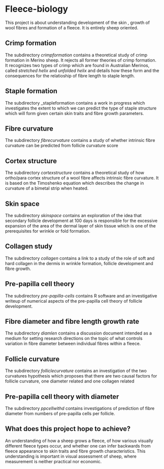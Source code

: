 # Fleece-biology #
This project is about understanding  development of the skin , growth of wool fibres and formation of a fleece. It is entirely sheep oriented. 

## Crimp formation  ##
The subdirectory _crimpformation_ contains a theoretical study of crimp formation in Merino sheep. It rejects all former theories of crimp formation. It recognizes two types of crimp which are found in Australian Merinos, called _stretched helix_ and _unfolded helix_ and details how these form and the consequences for the relatioship of fibre length to staple length.

## Staple formation ##
The subdirectory _stapleformation contains a work in progress  which investigates the extent to which we can predict the type of staple structure which will form given certain skin traits and fibre growth parameters.

## Fibre curvature ##
The subdirectory _fibrecurvature_ contains a study of whether intrinsic fibre curvature can be predicted from follicle curvature score

## Cortex structure ##
The subdirectory _cortexstructure_ contains a theoretical study  of how ortho/para cortex structure of a wool fibre affects intrinsic fibre curvature. It is based on the Timoshenko equation which describes the change in curvature of a bimetal strip when heated.

## Skin space ##
The subdirectory _skinspace_ contains an exploration of the idea that secondary follicle development at 100 days is responsible for the excessive expansion of the area of the dermal layer of skin tissue which is one of the prerequisites for wrinkle or fold formation.

## Collagen study ##
The subdirectory _collagen_ contains a  link to a study of the role of soft and hard collagen in the dermis in wrinkle formation, follicle development and fibre growth. 

## Pre-papilla cell theory ##
The subdirectory _pre-papilla-cells_ contains R software and an investigative writeup of numerical aspects of the pre-papilla cell theory of follicle development.

## Fibre diameter and fibre length growth rate ##
The subdirectory _diamlen_ contains a discussion document intended as a medium for setting research directions on the topic of what controls variation in fibre diameter between individual fibres within a fleece.

## Follicle curvature ##
The subdirectory _folliclecurvature_ contains an investigation of the two curvatures hypothesis which proposes that there are two causal factors for follicle curvature, one diameter related and one collagen related

## Pre-papilla cell theory with diameter ##
The subdirectory _ppcellwithd_ contains investigations of prediction of fibre diameter from numbers of pre-papilla cells per follicle.

## What does this project hope to achieve? ##
An understanding of how a sheep grows a fleece, of how various visually different fleece types occur, and whether one can infer backwards from fleece appearance to skin traits and fibre growth characteristics. This understanding is important in visual assessment of sheep, where measurement is neither practical nor economic.


